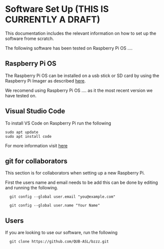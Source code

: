 # Software Set Up (THIS IS CURRENTLY A DRAFT)
This documentation includes the relevant information on how to set up the software frome scratch.

The following software has been tested on Raspberry Pi OS ....


## Raspberry Pi OS
The Raspberry Pi OS can be installed on a usb stick or SD card by using the Raspberry Pi Imager as described [here](https://www.raspberrypi.com/software/).

We recomend using Raspberry Pi OS .... as it the most recent version we have tested on.


## Visual Studio Code
To install VS Code on Raspberry Pi run the following
```
sudo apt update
sudo apt install code
```
For more information visit [here](https://code.visualstudio.com/docs/setup/raspberry-pi)


## git for collaborators
This section is for collaborators when setting up a new Raspberry Pi.

First the users name and email needs to be add this can be done by editing and running the following.
```
  git config --global user.email "you@example.com"
```
```
  git config --global user.name "Your Name"
```



## Users
If you are looking to use our software, run the following 
```
  git clone https://github.com/QUB-ASL/bzzz.git
```
